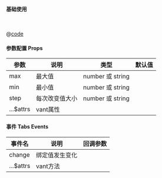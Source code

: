 #### 基础使用


<br />

<common-code-format>
  <template #source>
    <APP-ndStepper-ndStepper></APP-ndStepper-ndStepper>
  </template>

  @[code](../.vuepress/components/APP/ndStepper/ndStepper.vue)

</common-code-format>


#### 参数配置 Props

| 参数                    | 说明                       | 类型        | 默认值                                        |
| -------------------     | ------------------------  | ----------- | --------------------------------------------- |
| max         | 最大值 |  number 或 string  |             |
| min         | 最小值 | number 或 string |             |
| step         | 每次改变值大小 | number 或 string |             |
| ...$attrs          | vant属性 |  |             |



#### 事件 Tabs Events

| 事件名     | 说明                                     | 回调参数            |
| ---------- | ---------------------------------------- | ------------------- |
| change     | 绑定值发生变化 |  |
| ...$attrs      | vant方法 |  |




















